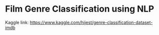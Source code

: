 # Film Genre Classification using NLP

Kaggle link: https://www.kaggle.com/hijest/genre-classification-dataset-imdb
